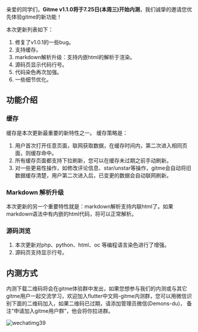 亲爱的同学们，**Gitme v1.1.0将于7.25日(本周三)开始内测**，我们诚挚的邀请您优先体验gitme的新功能！

本次更新列表如下：

1. 修复了v1.0.1的一些bug。
2. 支持缓存。
3. markdown解析升级：支持内嵌html的解析于渲染。
4. 源码页显示代码行号。
5. 代码染色再次加强。
6. 一些细节优化。

## 功能介绍

### 缓存

缓存是本次更新最重要的新特性之一。 缓存策略是：

1. 用户首次打开任意页面，联网获取数据，在缓存时间内，第二次进入相同页面，则缓存命中。
2. 所有缓存页面都支持下拉刷新，您可以在缓存未过期之前手动刷新。
3. 对一些更易性操作，如修改评论信息、star/unstar等操作，gitme会自动将旧数据缓存清楚，用户第二次进入后，已变更的数据会自动联网刷新。

### Markdown 解析升级

本次更新的另一个重要特性就是：markdown解析支持内联html了。如果markdown语法中有内嵌的html代码，将可以正常解析。

### 源码浏览

1. 本次更新对php、python、html、oc 等编程语言染色进行了增强。
2. 源码页支持显示行号。

## 内测方式

内测下载二维码将会在gitme体验群中发出，如果您想参与我们的内测或与其它gitme用户一起交流学习，欢迎加入flutter中文网-gitme内测群，您可以用微信识别下面的二维码加入，如果二维码已过期，请添加管理员微信(Demons-du)， 备注“申请加入gitme用户群”，他会将你拉进群。

![wechatimg39](https://user-images.githubusercontent.com/20411648/43072015-2bb8c270-8ea7-11e8-8333-96f74b757265.jpeg)



